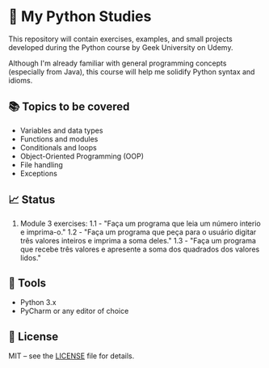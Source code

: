 # 🐍 My Python Studies

This repository will contain exercises, examples, and small projects developed during the Python course by Geek University on Udemy.

Although I'm already familiar with general programming concepts (especially from Java), this course will help me solidify Python syntax and idioms.

## 📚 Topics to be covered
- Variables and data types
- Functions and modules
- Conditionals and loops
- Object-Oriented Programming (OOP)
- File handling
- Exceptions

## 📈 Status
1. Module 3 exercises:
   1.1 - "Faça um programa que leia um número interio e imprima-o."
   1.2 - "Faça um programa que peça para o usuário digitar três valores inteiros e imprima a soma deles."
   1.3 - "Faça um programa que recebe três valores e apresente a soma dos quadrados dos valores lidos."

## 🧰 Tools
- Python 3.x
- PyCharm or any editor of choice

## 📜 License
MIT – see the [LICENSE](LICENSE) file for details.
